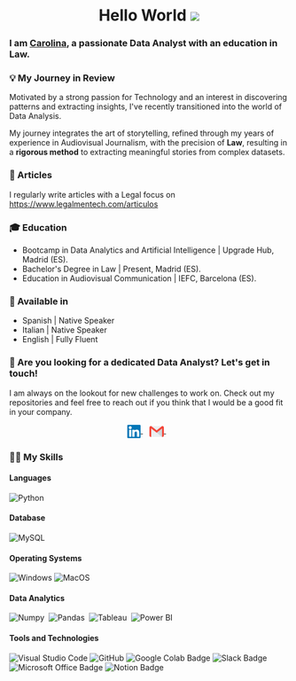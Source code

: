 <h1 align="center">
Hello World
    <img src="https://media.giphy.com/media/hvRJCLFzcasrR4ia7z/giphy.gif" width="28">
</h1>

### I am [Carolina](https://github.com/cardenastcarolina), a passionate Data Analyst with an education in Law.
### 💡 My Journey in Review
Motivated by a strong passion for Technology and an interest in discovering patterns and extracting insights, I've recently transitioned into the world of Data Analysis. 

My journey integrates the art of storytelling, refined through my years of experience in Audiovisual Journalism, with the precision of **Law**, resulting in a **rigorous method** to extracting meaningful stories from complex datasets.

### 📝 Articles

I regularly write articles with a Legal focus on https://www.legalmentech.com/articulos

### 🎓 Education

- Bootcamp in Data Analytics and Artificial Intelligence | Upgrade Hub, Madrid (ES).
- Bachelor's Degree in Law | Present, Madrid (ES).
- Education in Audiovisual Communication | IEFC, Barcelona (ES).
  
### 💬 Available in

- Spanish | Native Speaker
- Italian | Native Speaker
- English | Fully Fluent
  
### 💼 Are you looking for a dedicated Data Analyst? Let's get in touch!

I am always on the lookout for new challenges to work on. Check out my repositories and feel free to reach out if you think that I would be a good fit in your company.
<div align="center">
  </div>
<p align="center">
<a href="https://www.linkedin.com/in/cardenastcarolina/" target="_blank">
  <img align="center" alt="Carolina Cardenas Torres | Linkedin" width="24px" src="https://github.com/SatYu26/SatYu26/blob/master/Assets/Linkedin.svg" />
</a> &nbsp;&nbsp;
<a href="mailto:cardenastcarolina@gmail.com" >
  <img align="center" alt="Carolina Cardenas Torres | Gmail" width="26px" src="https://github.com/SatYu26/SatYu26/blob/master/Assets/Gmail.svg" />
</a> &nbsp;&nbsp;
<p>


   
### 👩‍💻 My Skills

#### Languages

![Python](https://img.shields.io/badge/Python-3776AB?style=flat-square&logo=Python&logoColor=white)

#### Database

![MySQL](https://img.shields.io/badge/MySQL-00000F?style=flat&logo=mysql&logoColor=white)&nbsp;

#### Operating Systems

![Windows](https://img.shields.io/badge/Windows-0078D6?style=flat-square&logo=Windows&logoColor=white)
![MacOS](https://img.shields.io/badge/MacOS-000000?style=flat-square&logo=macOS&logoColor=white)

#### Data Analytics 

![Numpy](https://img.shields.io/badge/Numpy-777BB4?style=flat&logo=numpy&logoColor=white)&nbsp;
![Pandas](https://img.shields.io/badge/Pandas-2C2D72?style=flat&logo=pandas&logoColor=white)&nbsp;<!-- ![Docker](https://img.shields.io/badge/Docker-2CA5E0?style=flat&logo=docker&logoColor=white)&nbsp; -->
![Tableau](https://img.shields.io/badge/Tableau-E97627?style=flat&logo=Tableau&logoColor=white)&nbsp;
![Power BI](https://img.shields.io/badge/PowerBI-F2C811?style=flat&logo=Power%20BI&logoColor=white)

#### Tools and Technologies

![Visual Studio Code](https://img.shields.io/badge/Visual_Studio_Code-007ACC?style=flat-square&logo=Visual-Studio-Code&logoColor=white)
![GitHub](https://img.shields.io/badge/GitHub-181717?style=flat-square&logo=GitHub&logoColor=white)
    ![Google Colab Badge](https://img.shields.io/badge/Google%20Colab-F9AB00?logo=googlecolab&logoColor=fff&style=flat)
       ![Slack Badge](https://img.shields.io/badge/Slack-4A154B?logo=slack&logoColor=fff&style=flat)
  ![Microsoft Office Badge](https://img.shields.io/badge/Microsoft%20Office-D83B01?logo=microsoftoffice&logoColor=fff&style=flat)
   ![Notion Badge](https://img.shields.io/badge/Notion-000?logo=notion&logoColor=fff&style=flat)


